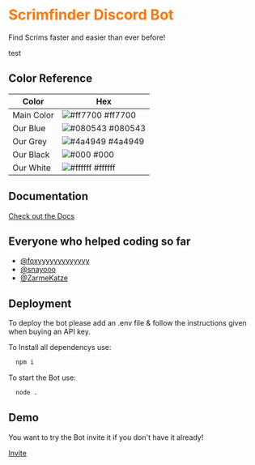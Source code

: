 
<h1 style="color: #ff7700;">Scrimfinder Discord Bot</h1>

Find Scrims faster and easier than ever before!


test

## Color Reference

| Color             | Hex                                                                |
| ----------------- | ------------------------------------------------------------------ |
| Main Color | ![#ff7700](https://via.placeholder.com/10/ff7700?text=+) #ff7700 |
| Our Blue | ![#080543](https://via.placeholder.com/10/080543?text=+) #080543 |
| Our Grey | ![#4a4949](https://via.placeholder.com/10/4a4949?text=+) #4a4949 |
| Our Black | ![#000](https://via.placeholder.com/10/000?text=+) #000 |
| Our White | ![#ffffff](https://via.placeholder.com/10/ffffff?text=+) #ffffff |



## Documentation

[Check out the Docs](https://docs.scrimfinder.de)


## Everyone who helped coding so far

- [@foxyyyyyyyyyyyyy](https://www.github.com/foxyyyyyyyyyyyyy)
- [@snayooo](https://www.github.com/snayooo)
- [@ZarmeKatze](https://www.github.com/ZarmeKatze)



## Deployment

To deploy the bot please add an .env file & follow the instructions given when buying an API key.

To Install all dependencys use:
```bash
  npm i
```

To start the Bot use:
```bash
  node .
```


## Demo

You want to try the Bot invite it if you don't have it already! 

[Invite](https://scrimfinder.gg)





